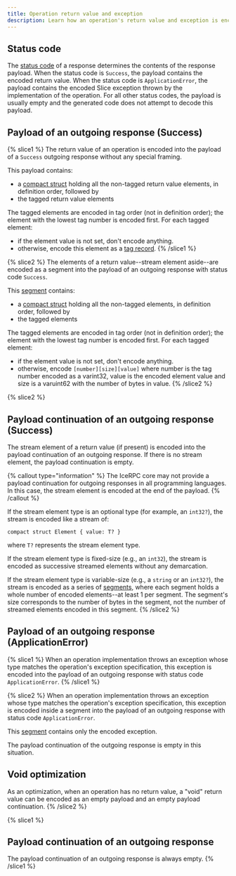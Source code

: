 ```yaml
---
title: Operation return value and exception
description: Learn how an operation's return value and exception is encoded with Slice.
---
```


## Status code

The [status code](../../icerpc-core/invocation/incoming-response#status-code) of a response determines the contents of
the response payload. When the status code is `Success`, the payload contains the encoded return value. When the status
code is `ApplicationError`, the payload contains the encoded Slice exception thrown by the implementation of the
operation. For all other status codes, the payload is usually empty and the generated code does not attempt to decode
this payload.

## Payload of an outgoing response (Success)

{% slice1 %}
The return value of an operation is encoded into the payload of a `Success` outgoing response without any special
framing.

This payload contains:

- a [compact struct](constructed-types#struct) holding all the non-tagged return value elements, in definition order,
    followed by
- the tagged return value elements

The tagged elements are encoded in tag order (not in definition order); the element with the lowest tag number is
encoded first. For each tagged element:

- if the element value is not set, don't encode anything.
- otherwise, encode this element as a [tag record](encoding-only-constructs#tag-record).
{% /slice1 %}

{% slice2 %}
The elements of a return value--stream element aside--are encoded as a segment into the payload of an outgoing response
with status code `Success`.

This [segment](encoding-only-constructs#segment) contains:

- a [compact struct](constructed-types#struct) holding all the non-tagged elements, in definition order,
    followed by
- the tagged elements

The tagged elements are encoded in tag order (not in definition order); the element with the lowest tag number is
encoded first. For each tagged element:

- if the element value is not set, don't encode anything.
- otherwise, encode `[number][size][value]` where number is the tag number encoded as a varint32, value is the encoded
element value and size is a varuint62 with the number of bytes in value.
{% /slice2 %}

{% slice2 %}

## Payload continuation of an outgoing response (Success)

The stream element of a return value (if present) is encoded into the payload continuation of an outgoing response. If
there is no stream element, the payload continuation is empty.

{% callout type="information" %}
The IceRPC core may not provide a payload continuation for outgoing responses in all programming languages. In this
case, the stream element is encoded at the end of the payload.
{% /callout %}

If the stream element type is an optional type (for example, an `int32?`), the stream is encoded like a stream of:

```slice
compact struct Element { value: T? }
```

where `T?` represents the stream element type.

If the stream element type is fixed-size (e.g., an `int32`), the stream is encoded as successive streamed elements
without any demarcation.

If the stream element type is variable-size (e.g., a `string` or an `int32?`), the stream is encoded as a series of
[segments](encoding-only-constructs-slice2#segment), where each segment holds a whole number of encoded elements--at
least 1 per segment. The segment's size corresponds to the number of bytes in the segment, not the number of streamed
elements encoded in this segment.
{% /slice2 %}

## Payload of an outgoing response (ApplicationError)

{% slice1 %}
When an operation implementation throws an exception whose type matches the operation's exception specification, this
exception is encoded into the payload of an outgoing response with status code `ApplicationError`.
{% /slice1 %}

{% slice2 %}
When an operation implementation throws an exception whose type matches the operation's exception specification, this
exception is encoded inside a segment into the payload of an outgoing response with status code `ApplicationError`.

This [segment](encoding-only-constructs-slice2#segment) contains only the encoded exception.

The payload continuation of the outgoing response is empty in this situation.

## Void optimization

As an optimization, when an operation has no return value, a "void" return value can be encoded as an empty payload and
an empty payload continuation.
{% /slice2 %}

{% slice1 %}

## Payload continuation of an outgoing response

The payload continuation of an outgoing response is always empty.
{% /slice1 %}
